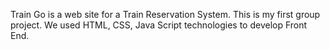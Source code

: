 Train Go is a web site for a Train Reservation System. This is my first group project. We used HTML, CSS, Java Script technologies to develop Front End.
